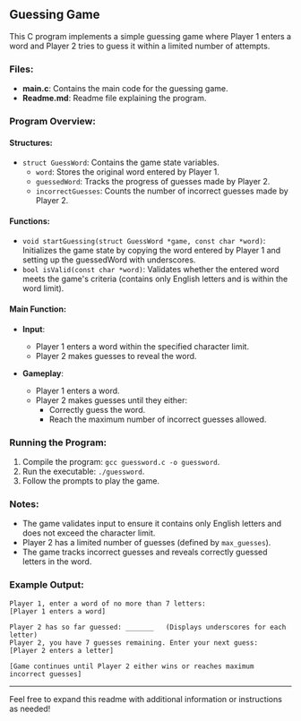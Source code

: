 ## Guessing Game

This C program implements a simple guessing game where Player 1 enters a word and Player 2 tries to guess it within a limited number of attempts.

### Files:

- **main.c**: Contains the main code for the guessing game.
- **Readme.md**: Readme file explaining the program.

### Program Overview:

#### Structures:
- `struct GuessWord`: Contains the game state variables.
  - `word`: Stores the original word entered by Player 1.
  - `guessedWord`: Tracks the progress of guesses made by Player 2.
  - `incorrectGuesses`: Counts the number of incorrect guesses made by Player 2.

#### Functions:

- `void startGuessing(struct GuessWord *game, const char *word)`: Initializes the game state by copying the word entered by Player 1 and setting up the guessedWord with underscores.
- `bool isValid(const char *word)`: Validates whether the entered word meets the game's criteria (contains only English letters and is within the word limit).

#### Main Function:

- **Input**:
  - Player 1 enters a word within the specified character limit.
  - Player 2 makes guesses to reveal the word.
  
- **Gameplay**:
  - Player 1 enters a word.
  - Player 2 makes guesses until they either:
    - Correctly guess the word.
    - Reach the maximum number of incorrect guesses allowed.

### Running the Program:

1. Compile the program: `gcc guessword.c -o guessword`.
2. Run the executable: `./guessword`.
3. Follow the prompts to play the game.

### Notes:

- The game validates input to ensure it contains only English letters and does not exceed the character limit.
- Player 2 has a limited number of guesses (defined by `max_guesses`).
- The game tracks incorrect guesses and reveals correctly guessed letters in the word.

### Example Output:

```
Player 1, enter a word of no more than 7 letters:
[Player 1 enters a word]

Player 2 has so far guessed: _______   (Displays underscores for each letter)
Player 2, you have 7 guesses remaining. Enter your next guess:
[Player 2 enters a letter]

[Game continues until Player 2 either wins or reaches maximum incorrect guesses]
```

---

Feel free to expand this readme with additional information or instructions as needed!
